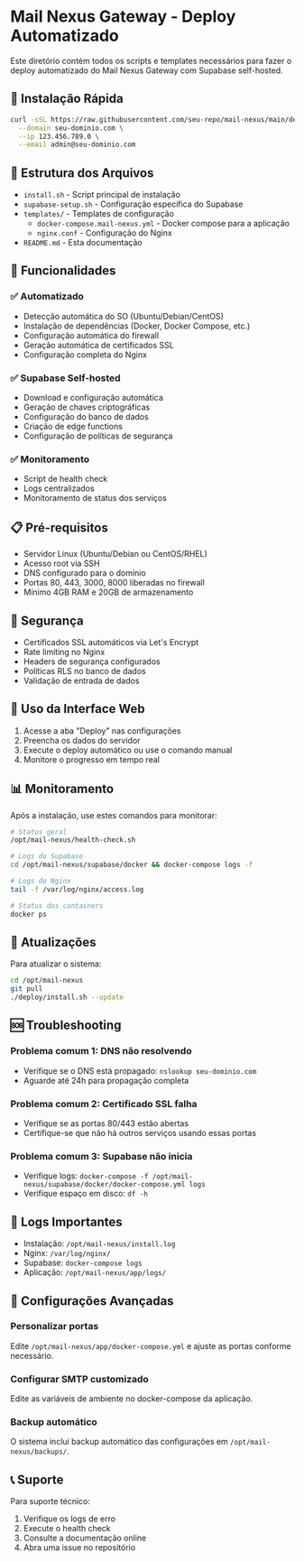 
# Mail Nexus Gateway - Deploy Automatizado

Este diretório contém todos os scripts e templates necessários para fazer o deploy automatizado do Mail Nexus Gateway com Supabase self-hosted.

## 🚀 Instalação Rápida

```bash
curl -sSL https://raw.githubusercontent.com/seu-repo/mail-nexus/main/deploy/install.sh | bash -s -- \
  --domain seu-dominio.com \
  --ip 123.456.789.0 \
  --email admin@seu-dominio.com
```

## 📁 Estrutura dos Arquivos

- `install.sh` - Script principal de instalação
- `supabase-setup.sh` - Configuração específica do Supabase
- `templates/` - Templates de configuração
  - `docker-compose.mail-nexus.yml` - Docker compose para a aplicação
  - `nginx.conf` - Configuração do Nginx
- `README.md` - Esta documentação

## 🔧 Funcionalidades

### ✅ Automatizado
- Detecção automática do SO (Ubuntu/Debian/CentOS)
- Instalação de dependências (Docker, Docker Compose, etc.)
- Configuração automática do firewall
- Geração automática de certificados SSL
- Configuração completa do Nginx

### ✅ Supabase Self-hosted
- Download e configuração automática
- Geração de chaves criptográficas
- Configuração do banco de dados
- Criação de edge functions
- Configuração de políticas de segurança

### ✅ Monitoramento
- Script de health check
- Logs centralizados
- Monitoramento de status dos serviços

## 📋 Pré-requisitos

- Servidor Linux (Ubuntu/Debian ou CentOS/RHEL)
- Acesso root via SSH
- DNS configurado para o domínio
- Portas 80, 443, 3000, 8000 liberadas no firewall
- Mínimo 4GB RAM e 20GB de armazenamento

## 🔐 Segurança

- Certificados SSL automáticos via Let's Encrypt
- Rate limiting no Nginx
- Headers de segurança configurados
- Políticas RLS no banco de dados
- Validação de entrada de dados

## 🚀 Uso da Interface Web

1. Acesse a aba "Deploy" nas configurações
2. Preencha os dados do servidor
3. Execute o deploy automático ou use o comando manual
4. Monitore o progresso em tempo real

## 📊 Monitoramento

Após a instalação, use estes comandos para monitorar:

```bash
# Status geral
/opt/mail-nexus/health-check.sh

# Logs do Supabase
cd /opt/mail-nexus/supabase/docker && docker-compose logs -f

# Logs do Nginx
tail -f /var/log/nginx/access.log

# Status dos containers
docker ps
```

## 🔄 Atualizações

Para atualizar o sistema:

```bash
cd /opt/mail-nexus
git pull
./deploy/install.sh --update
```

## 🆘 Troubleshooting

### Problema comum 1: DNS não resolvendo
- Verifique se o DNS está propagado: `nslookup seu-dominio.com`
- Aguarde até 24h para propagação completa

### Problema comum 2: Certificado SSL falha
- Verifique se as portas 80/443 estão abertas
- Certifique-se que não há outros serviços usando essas portas

### Problema comum 3: Supabase não inicia
- Verifique logs: `docker-compose -f /opt/mail-nexus/supabase/docker/docker-compose.yml logs`
- Verifique espaço em disco: `df -h`

## 📝 Logs Importantes

- Instalação: `/opt/mail-nexus/install.log`
- Nginx: `/var/log/nginx/`
- Supabase: `docker-compose logs`
- Aplicação: `/opt/mail-nexus/app/logs/`

## 🔧 Configurações Avançadas

### Personalizar portas
Edite `/opt/mail-nexus/app/docker-compose.yml` e ajuste as portas conforme necessário.

### Configurar SMTP customizado
Edite as variáveis de ambiente no docker-compose da aplicação.

### Backup automático
O sistema inclui backup automático das configurações em `/opt/mail-nexus/backups/`.

## 📞 Suporte

Para suporte técnico:
1. Verifique os logs de erro
2. Execute o health check
3. Consulte a documentação online
4. Abra uma issue no repositório

